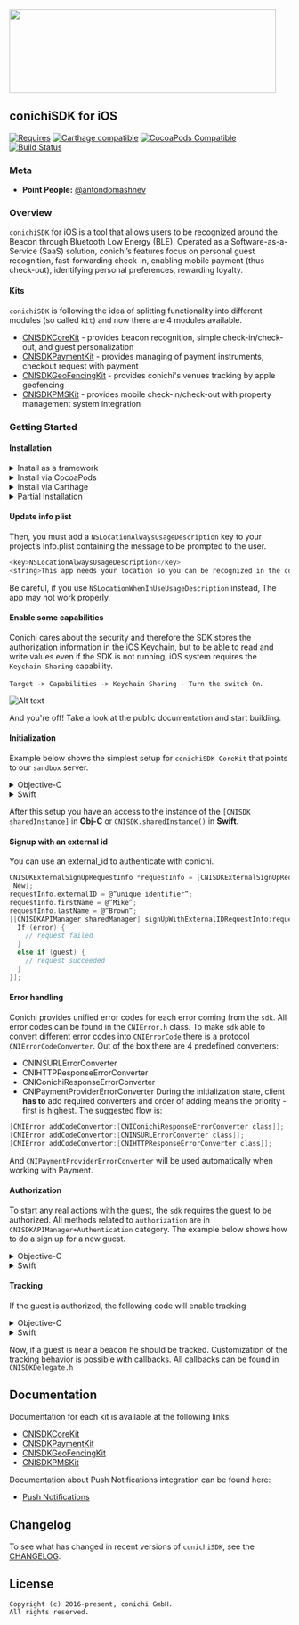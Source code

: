 
<img src="https://monosnap.com/file/wJq9ICcBftDMRBGEs6ksf7sNwojalz.png" height="150" width="479" />

## conichiSDK for iOS

[![Requires](https://img.shields.io/badge/Requires-iOS%208+-blue.svg?style=flat)]()
[![Carthage compatible](https://img.shields.io/badge/Carthage-compatible-4BC51D.svg?style=flat)](https://github.com/Carthage/Carthage)
[![CocoaPods Compatible](https://img.shields.io/cocoapods/v/CNISDKCoreKit.svg)](https://img.shields.io/cocoapods/v/CNISDKCoreKit.svg)
[![Build Status](https://travis-ci.org/conichiGMBH/conichi-ios-sdk.svg?branch=master)](https://travis-ci.org/conichiGMBH/conichi-ios-sdk)


### Meta
* __Point People:__ [@antondomashnev](https://github.com/Antondomashnev)

### Overview
`conichiSDK` for iOS is a tool that allows users to be recognized around the Beacon through Bluetooth Low Energy (BLE). Operated as a Software-as-a-Service (SaaS) solution, conichi’s features focus on personal guest recognition, fast-forwarding check-in, enabling mobile payment (thus check-out), identifying personal preferences, rewarding loyalty.

#### Kits

`conichiSDK` is following the idea of splitting functionality into different modules (so called `kit`) and now there are 4 modules available.

* [CNISDKCoreKit](https://github.com/conichiGMBH/conichi-ios-sdk/blob/master/Docs/CNISDKCoreKit.md) - provides beacon recognition, simple check-in/check-out, and guest personalization
* [CNISDKPaymentKit](https://github.com/conichiGMBH/conichi-ios-sdk/blob/master/Docs/CNISDKPaymentKit.md) - provides managing of payment instruments, checkout request with payment
* [CNISDKGeoFencingKit](https://github.com/conichiGMBH/conichi-ios-sdk/blob/master/Docs/CNISDKGeoFencingKit.md) - provides conichi's venues tracking by apple geofencing
* [CNISDKPMSKit](https://github.com/conichiGMBH/conichi-ios-sdk/blob/master/Docs/CNISDKPMSKit.md) - provides mobile check-in/check-out with property management system integration  

### Getting Started

#### Installation

<details>
<summary>Install as a framework</summary>

To use `CNISDKCoreKit`, head on over to the [releases](https://github.com/conichiGMBH/conichi-ios-sdk/releases) page, and download the `CNISDK.framework.zip`. Extract the zip file and drag and drop all frameworks to the `Project target -> general -> Embedded Binaries`.

![Alt text](https://monosnap.com/file/hTEOYYDWNsL2KHqeVP9psO7aGU4ZRc.png)
</details>
<details>
<summary>Install via CocoaPods</summary>

The preferred way to integrate `CNISDKCoreKit` is via `CocoaPods`. Add the following line to your `Podfile`:
```ruby
pod 'CNISDKCoreKit'
```
Run `pod install`, and you should now have the latest `CNISDKCoreKit` release.
</details>
<details>
<summary>Install via Carthage</summary>

To integrate `CNISDKCoreKit` via Carthage add the following line to your `Cartfile`:
```
github "conichiGMBH/conichi-ios-sdk"
```
Run `carthage update`, and you should now have the latest version of `CNISDKCoreKit` in your Carthage folder.
</details>
<details>
<summary>Partial Installation</summary>

Following the links below you can find the instructions in the __Getting Started__ section on how to install a specific `kit`:
* [CNISDKCoreKit](https://github.com/conichiGMBH/conichi-ios-sdk/blob/master/Docs/CNISDKCoreKit.md)
* [CNISDKGeoFencingKit](https://github.com/conichiGMBH/conichi-ios-sdk/blob/master/Docs/CNISDKGeoFencingKit.md)
* [CNISDKPaymentKit](https://github.com/conichiGMBH/conichi-ios-sdk/blob/master/Docs/CNISDKPaymentKit.md)
* [CNISDKPMSKit](https://github.com/conichiGMBH/conichi-ios-sdk/blob/master/Docs/CNISDKPMSKit.md)
</details>

#### Update info plist
Then, you must add a `NSLocationAlwaysUsageDescription` key to your project’s Info.plist containing the message to be prompted to the user.

```objective-c
<key>NSLocationAlwaysUsageDescription</key>
<string>This app needs your location so you can be recognized in the conichi Hotel</string>
```

Be careful, if you use `NSLocationWhenInUseUsageDescription` instead, The app may not work properly.

#### Enable some capabilities

Conichi cares about the security and therefore the SDK stores the authorization information in the iOS Keychain, but to be able to read and write values even if the SDK is not running, iOS system requires the `Keychain Sharing` capability.

`Target -> Capabilities -> Keychain Sharing - Turn the switch On`.

![Alt text](https://monosnap.com/file/Fgjm7ziUSjarcbDIRgJshGvXUiElh3.png)

And you're off! Take a look at the public documentation and start building.

#### Initialization

Example below shows the simplest setup for `conichiSDK CoreKit` that points to our `sandbox` server.

<details>
<summary>Objective-C</summary>

```objective-c
  //Create a configuration for the sdk instance
  CNISDKConfiguration *configuration = [CNISDKConfiguration configurationWithBlock:^(id<CNISDKMutableConfiguration> \_Nonnull mutableConfiguration) {
    mutableConfiguration.logLevel = CNISDKLogLevelInfo;
    mutableConfiguration.apiKey = @"your-api-key";
    mutableConfiguration.apiSecret = @"your-api-secret";
    mutableConfiguration.kits = @[ ];
    mutableConfiguration.environment = CNISDKEnvironmentSandbox;
  }];

  //Setups the sdk delegate - it can be any object that conforms to CNISDKDelegate protocol
  id<CNISDKDelegate> delegate = [self yourMethodToSetupSDKDelegate];

  //Start the sdk with the given configuration
  [CNISDK startWithConfiguration:configuration delegate:delegate];
```
</details>

<details>
<summary>Swift</summary>

```swift
  //Create configuration for the sdk instance
  let config: CNISDKConfiguration = CNISDKConfiguration() {
    (mutableConfig: CNISDKMutableConfiguration) in
    mutableConfig.logLevel = CNISDKLogLevel.info
    mutableConfig.apiKey = "your-api-key"
    mutableConfig.apiSecret = "your-api-secret"
    mutableConfig.kits = []
    mutableConfig.environment = CNISDKEnvironment.sandbox
  }

  //Setups the sdk delegate - make sure that you conform to the CNISDKDelegate protocol
  let delegate: CNISDKDelegate = self

  //Start the sdk with given configuration
  CNISDK.start(with: config, delegate: delegate)
```

</details>

After this setup you have an access to the instance of the `[CNISDK sharedInstance]` in **Obj-C** or  `CNISDK.sharedInstance()` in **Swift**.

#### Signup with an external id

You can use an external_id to authenticate with conichi.

```objective-c
CNISDKExternalSignUpRequestInfo *requestInfo = [CNISDKExternalSignUpRequestInfo
 New];
requestInfo.externalID = @”unique identifier”;
requestInfo.firstName = @”Mike”;
requestInfo.lastName = @”Brown”;
[[CNISDKAPIManager sharedManager] signUpWithExternalIDRequestInfo:requestInfo completion:^(CNISDKGuest *guest, NSError *error) {
  If (error) {
    // request failed
  }
  else if (guest) {
    // request succeeded
  }
}];
```

#### Error handling

Conichi provides unified error codes for each error coming from the `sdk`. All error codes can be found in the `CNIError.h` class.
To make `sdk` able to convert different error codes into `CNIErrorCode` there is a protocol `CNIErrorCodeConverter`. Out of the box there are 4 predefined converters:
* CNINSURLErrorConverter
* CNIHTTPResponseErrorConverter
* CNIConichiResponseErrorConverter
* CNIPaymentProviderErrorConverter
During the initialization state, client __has to__ add required converters and order of adding means the priority - first is highest. The suggested flow is:
```objective-c
[CNIError addCodeConvertor:[CNIConichiResponseErrorConverter class]];
[CNIError addCodeConvertor:[CNINSURLErrorConverter class]];
[CNIError addCodeConvertor:[CNIHTTPResponseErrorConverter class]];
```
And `CNIPaymentProviderErrorConverter` will be used automatically when working with Payment.

#### Authorization

To start any real actions with the guest, the `sdk` requires the guest to be authorized. All methods related to `authorization` are in `CNISDKAPIManager+Authentication` category. The example below shows how to do a sign up for a new guest.

<details>
<summary>Objective-C</summary>

```objective-c
  //Create a sign up request
  CNISDKSignUpRequestInfo *info = [[CNISDKSignUpRequestInfo alloc] init];
  info.firstName = @"Jenessa";
  info.lastName = @"Gretta";
  info.email = @"jenessa.gretta@gmail.com";
  info.password = @"strongestpasswordever=)";

  //Perform sign up
  [CNISDKAPIManager manager] signUpWithRequest:info completion:^(CNISDKGuest *guest, NSError *error){
    if (error) {
      //handle error during the sign up
    }
    else {
      //handle authorized guest
    }
  }];
```
</details>

<details>
<summary>Swift</summary>

```swift
// Create a signup request
let info = CNISDKSignUpRequestInfo()
info.firstName = "Jenessa"
info.lastName = "Gretta"
info.email = "jenessa.gretta@gmail.com"
info.password = "strongestpasswordever=)"

// Instantiate APImanager
let apiManager = CNISDKAPIManager()

// Perform signup
apiManager.signUp(withRequest: info) {
  (guest, error) in
  if let error = error {
    //handle error during the sign up
    return
  }
  //handle authorized guest
}
```
</details>

#### Tracking

If the guest is authorized, the following code will enable tracking

<details>
<summary>Objective-C</summary>

`[[CNISDK sharedInstance] startMonitoring];`
</details>

<details>
<summary>Swift</summary>

`CNISDK.sharedInstance().startMonitoring()`
</details>

Now, if a guest is near a beacon he should be tracked.
Customization of the tracking behavior is possible with callbacks. All callbacks can be found in `CNISDKDelegate.h`

## Documentation

Documentation for each kit is available at the following links:
* [CNISDKCoreKit](https://conichigmbh.github.io/ios/docs/CNISDKCoreKit/apple_doc/index.html)
* [CNISDKPaymentKit](https://conichigmbh.github.io/ios/docs/CNISDKPaymentKit/apple_doc/index.html)
* [CNISDKGeoFencingKit](https://conichigmbh.github.io/ios/docs/CNISDKGeoFencingKit/apple_doc/index.html)
* [CNISDKPMSKit](https://conichigmbh.github.io/ios/docs/CNISDKPMSKit/apple_doc/index.html)  

Documentation about Push Notifications integration can be found here:
* [Push Notifications](https://github.com/conichiGMBH/conichi-ios-sdk/blob/master/Docs/PushNotifications.md)

## Changelog

To see what has changed in recent versions of `conichiSDK`, see the [CHANGELOG](https://github.com/conichiGMBH/conichi-ios-sdk/blob/master/CHANGELOG.yml).

## License

```
Copyright (c) 2016-present, сonichi GmbH.
All rights reserved.
```
